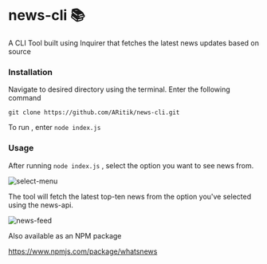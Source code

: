 # news-cli 📚
A CLI Tool built using Inquirer that fetches the latest news updates based on source

### Installation 
Navigate to desired directory using the terminal. Enter the following command

```git clone https://github.com/ARitik/news-cli.git```

To run , enter ```node index.js```

### Usage
After running ```node index.js``` , select the option you want to see news from.

![select-menu](./select.png)

The tool will fetch the latest top-ten news from the option you've selected using the news-api.

![news-feed](./news.png)

Also available as an NPM package 

https://www.npmjs.com/package/whatsnews